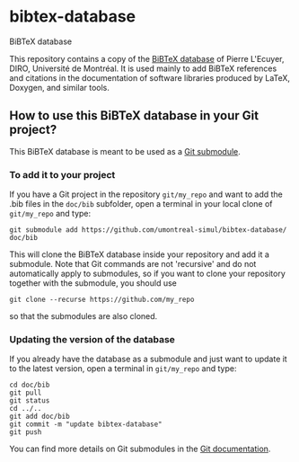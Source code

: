 # bibtex-database
BiBTeX database

This repository contains a copy of the [BiBTeX database](https://www.iro.umontreal.ca/~lecuyer/tex-bibtex.html)
of Pierre L'Ecuyer, DIRO, Université de Montréal. It is used mainly to add BiBTeX references and citations 
in the documentation of software libraries produced by LaTeX, Doxygen, and similar tools. 

## How to use this BiBTeX database in your Git project?

This BiBTeX database is meant to be used as a [Git submodule](https://git-scm.com/docs/git-submodule). 

### To add it to your project

If you have a Git project in the repository `git/my_repo` and want to add the .bib files in the `doc/bib` subfolder, 
open a terminal in your local clone of `git/my_repo` and type:

```
git submodule add https://github.com/umontreal-simul/bibtex-database/ doc/bib
```

This will clone the BiBTeX database inside your repository and add it a submodule. 
Note that Git commands are not 'recursive' and do not automatically apply to submodules, 
so if you want to clone your repository together with the submodule, you should use

```
git clone --recurse https://github.com/my_repo
```

so that the submodules are also cloned.

### Updating the version of the database

If you already have the database as a submodule and just want to update it to the latest version,
open a terminal in `git/my_repo` and type:

```
cd doc/bib
git pull
git status
cd ../..
git add doc/bib
git commit -m "update bibtex-database"
git push
```

You can find more details on Git submodules in the [Git documentation](https://git-scm.com/docs/).

